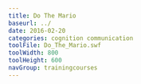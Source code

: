 ```yaml
---
title: Do The Mario
baseurl: ../
date: 2016-02-20
categories: cognition communication
toolFile: Do_The_Mario.swf
toolWidth: 800
toolHeight: 600
navGroup: trainingcourses
---
```

